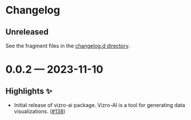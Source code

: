 # Changelog

<!-- All enhancements and patches to vizro will be documented
in this file.  It adheres to the structure of http://keepachangelog.com/.

This project adheres to Semantic Versioning (http://semver.org/). -->

## Unreleased

See the fragment files in the [changelog.d directory](https://github.com/mckinsey/vizro/tree/main/vizro-ai/changelog.d).

<!-- scriv-insert-here -->

<a id='changelog-0.0.2'></a>

# 0.0.2 — 2023-11-10

## Highlights ✨

- Initial release of vizro-ai package. Vizro-AI is a tool for generating data visualizations. ([#138](https://github.com/mckinsey/vizro/pull/138))

